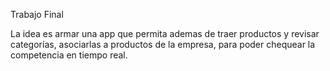 Trabajo Final

La idea es armar una app que permita ademas de traer productos y revisar categorías, asociarlas a productos de la empresa, para poder chequear la competencia en tiempo real.

